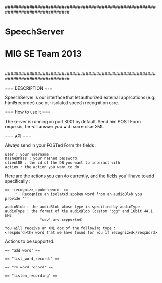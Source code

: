 ################################################################################
#                                                                              #
#                             SpeechServer                                     #
#                           MIG SE Team 2013                                   # 
#                                                                              #
################################################################################


=== DESCRIPTION ===

SpeechServer is our interface that let authorized external applications 
(e.g. html5recorder) use our isolated speech recognition core.

=== How to use it ===

The server is running on port 8001 by default.
Send him POST Form requests, he will answer you with some nice XML


=== API ===

Always send in your POSTed Form the fields :

    user : your username
    hashedPass : your hashed password 
    clientDB : the id of the DB you want to interact with
    action : the action you want to do

Here are the actions you can do currently, and the fields you'll have to add
specifically :

    == "recognize_spoken_word" ==
        ''' Recognize an isolated spoken word from an audioBlob you provide '''

    audioBlob : the audioBlob whose type is specified by audioType
    audioType : the format of the audioBlob (custom "ogg" and 16bit 44.1 kHz
                    "wav" are supported)

    You will receive an XML doc of the following type :
    <respWord>the word that we have found for you if recognized</respWord>

Actions to be supported:

    == "add_word" ==

    == "list_word_records" ==

    == "rm_word_record" ==

    == "listen_recording" ==

    


